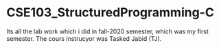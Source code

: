 # CSE103_StructuredProgramming-C

Its all the lab work which i did in fall-2020 semester, which was my first semester. The cours instrucyor was Tasked Jabid (TJ).
